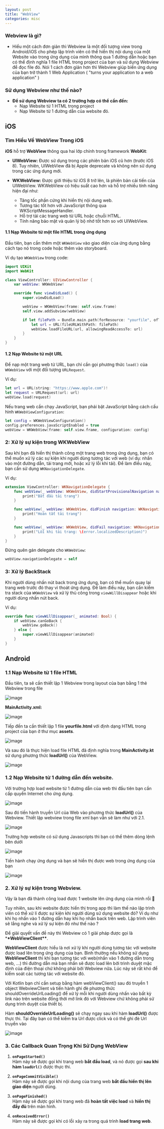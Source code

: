 ```yaml
---
layout: post
title: "WebView"
categories: misc
---
```


### Webview là gì?

- Hiểu một cách đơn giản thì Webview là một đối tượng view trong Android/iOS cho phép lập trình viên có thể hiển thị nội dung của một Website vào trong ứng dụng của mình thông qua 1 đường dẫn hoặc bạn có thể định nghĩa 1 file HTML trong project của bạn và sử dụng Webview để đọc file đó. Nói 1 cách đơn giản hơn thì Webview giúp biến ứng dụng của bạn trở thành 1 Web Application ( "turns your application to a web application" )

### Sử dụng Webview như thế nào?

- **Để sử dụng Webview ta có 2 trường hợp có thể cần đến:**
  - Nạp Website từ 1 HTML trong project
  - Nạp Website từ 1 đường dẫn của website đó.

## iOS

### Tìm Hiểu Về WebView Trong iOS

**iOS** hỗ trợ **WebView** thông qua hai lớp chính trong framework **WebKit**:

- **UIWebView:** Được sử dụng trong các phiên bản iOS cũ hơn (trước iOS 8). Tuy nhiên, UIWebView đã bị Apple deprecate và không nên sử dụng trong các ứng dụng mới.

- **WKWebView:** Được giới thiệu từ iOS 8 trở lên, là phiên bản cải tiến của UIWebView. WKWebView có hiệu suất cao hơn và hỗ trợ nhiều tính năng hiện đại như:
  - Tăng tốc phần cứng khi hiển thị nội dung web.
  - Tương tác tốt hơn với JavaScript thông qua WKScriptMessageHandler.
  - Hỗ trợ tải các trang web từ URL hoặc chuỗi HTML.
  - Tính năng bảo mật và quản lý bộ nhớ tốt hơn so với UIWebView.

#### 1.1 **Nạp Website từ một file HTML trong ứng dụng**

Đầu tiên, bạn cần thêm một `WKWebView` vào giao diện của ứng dụng bằng cách tạo nó trong code hoặc thêm vào storyboard.

Ví dụ tạo `WKWebView` trong code:

```swift
import UIKit
import WebKit

class ViewController: UIViewController {
    var webView: WKWebView!

    override func viewDidLoad() {
        super.viewDidLoad()

        webView = WKWebView(frame: self.view.frame)
        self.view.addSubview(webView)

        if let filePath = Bundle.main.path(forResource: "yourfile", ofType: "html") {
            let url = URL(fileURLWithPath: filePath)
            webView.loadFileURL(url, allowingReadAccessTo: url)
        }
    }
}
```

#### 1.2 **Nạp Website từ một URL**

Để nạp một trang web từ URL, bạn chỉ cần gọi phương thức `load()` của `WKWebView` với một đối tượng `URLRequest`.

Ví dụ:

```swift
let url = URL(string: "https://www.apple.com")!
let request = URLRequest(url: url)
webView.load(request)
```

Nếu trang web cần chạy JavaScript, bạn phải bật JavaScript bằng cách cấu hình `WKWebViewConfiguration`:

```swift
let config = WKWebViewConfiguration()
config.preferences.javaScriptEnabled = true
webView = WKWebView(frame: self.view.frame, configuration: config)
```

### 2: **Xử lý sự kiện trong WKWebView**

Sau khi bạn đã hiển thị thành công một trang web trong ứng dụng, bạn có thể muốn xử lý các sự kiện khi người dùng tương tác với web (ví dụ: nhấn vào một đường dẫn, tải trang mới, hoặc xử lý lỗi khi tải). Để làm điều này, bạn cần sử dụng `WKNavigationDelegate`.

Ví dụ:

```swift
extension ViewController: WKNavigationDelegate {
    func webView(_ webView: WKWebView, didStartProvisionalNavigation navigation: WKNavigation!) {
        print("Bắt đầu tải trang")
    }

    func webView(_ webView: WKWebView, didFinish navigation: WKNavigation!) {
        print("Hoàn tất tải trang")
    }

    func webView(_ webView: WKWebView, didFail navigation: WKNavigation!, withError error: Error) {
        print("Lỗi khi tải trang: \(error.localizedDescription)")
    }
}
```

Đừng quên gán delegate cho `WKWebView`:

```swift
webView.navigationDelegate = self
```

### 3: **Xử lý BackStack**

Khi người dùng nhấn nút back trong ứng dụng, bạn có thể muốn quay lại trang web trước đó thay vì thoát ứng dụng. Để làm điều này, bạn cần kiểm tra stack của `WKWebView` và xử lý thủ công trong `viewWillDisappear` hoặc khi người dùng nhấn nút back.

Ví dụ:

```swift
override func viewWillDisappear(_ animated: Bool) {
    if webView.canGoBack {
        webView.goBack()
    } else {
        super.viewWillDisappear(animated)
    }
}
```

## Android

### 1.1 Nạp Website từ 1 file HTML

Đầu tiên, ta sẽ cần thiết lập 1 Webview trong layout của bạn bằng 1 thẻ Webview trong file

![image](https://github.com/user-attachments/assets/f63aff9b-2b75-4824-b119-4708d5b6cb44)

**MainActivity.xml:**

![image](https://github.com/user-attachments/assets/4939c868-1d77-48e7-b93a-5c197593ce5a)

Tiếp đến ta cần thiết lập 1 file **yourfile.html** với định dạng HTML trong project của bạn ở thư mục **assets**.

![image](https://github.com/user-attachments/assets/c51ed90f-a18e-4068-b782-4a70d14dfa2c)

Và sau đó là thực hiện load file HTML đã định nghĩa trong **MainActivity.kt** sử dụng phương thức **loadUrl()** của WebView.

![image](https://github.com/user-attachments/assets/8633c92e-43d4-439d-98d9-5da77110f5a4)

### 1.2 Nạp Website từ 1 đường dẫn đến website.

Với trường hợp load website từ 1 đường dẫn của web thì đầu tiên bạn cần cấp quyền Internet cho ứng dụng.

![image](https://github.com/user-attachments/assets/f365a619-c5d2-46b7-8ac6-31f3746775ce)

Sau đó tiến hành truyền Url của Web vào phương thức **loadUrl()** của Webview. Thiết lập webview trong file xml bạn vẫn sẽ làm như với 2.1.

![image](https://github.com/user-attachments/assets/7507616a-03b4-4369-89be-77dd7e499962)

Trường hợp website có sử dụng Javascripts thì bạn có thể thêm dòng lệnh bên dưới

![image](https://github.com/user-attachments/assets/2784c376-c48f-4aae-ab1b-d42ac36fb647)

Tiến hành chạy ứng dụng và bạn sẽ hiển thị được web trong ứng dụng của bạn

![image](https://github.com/user-attachments/assets/64cab848-11c4-4c61-bb6b-2d90b2a5f547)

### 2. Xử lý sự kiện trong Webview.

Vậy là bạn đã thành công load được 1 website lên ứng dụng của mình rồi 💯

Tuy nhiên, sau khi website được hiển thị trong app thì làm thế nào lập trình viên có thể xử lí được sự kiện khi người dùng sử dụng website đó? Ví dụ như khi họ nhấn vào 1 đường dẫn hay khi họ nhấn back trên web. Lập trình viên sẽ lắng nghe và xử lý sự kiện đó như thế nào ?

Để giải quyết vấn đề này thì Webview có 1 giải pháp được gọi là \***\*WebViewClient\*\***.

**WebViewClient** được hiểu là nơi xử lý khi người dùng tương tác với website được load lên trong ứng dụng của bạn. Bình thường nếu không sử dụng **WebViewClient** thì khi bạn tương tác với web(nhấn vào 1 đường dẫn trong web, ...) thì đường dẫn mà bạn nhấn sẽ được load lên bởi trình duyệt mặc định của điện thoại chứ không phải bởi Webview nữa. Lúc này sẽ rất khó để kiểm soát các tương tác với website đó.

Với Kotlin bạn chỉ cần setup bằng hàm webViewClient() sau đó truyền 1 object WebviewClient và tiến hành ghi đè phương thức shouldOverrideUrlLoading() để xử lý mỗi khi người dùng nhấn vào bất kỳ link nào trên website đồng thời mở link đó với Webview chứ không phải sử dụng trình duyệt của thiết bị.

Hàm **shouldOverrideUrlLoading()** sẽ chạy ngay sau khi hàm **loadUrl()** được thực thi. Tại đây bạn có thể kiểm tra Url được click và có thể ghi đè Url truyền vào

![image](https://github.com/user-attachments/assets/42b4cfe3-1ab8-42eb-ba8a-672758fc7e67)

### 3. Các Callback Quan Trọng Khi Sử Dụng WebView

1. **`onPageStarted()`**  
   Hàm này sẽ được gọi khi trang web **bắt đầu load**, và nó được gọi **sau khi hàm `loadUrl()`** được thực thi.

2. **`onPageCommitVisible()`**  
   Hàm này sẽ được gọi khi nội dung của trang web **bắt đầu hiển thị lên giao diện** người dùng.

3. **`onPageFinished()`**  
   Hàm này sẽ được gọi khi trang web đã **hoàn tất việc load** và **hiển thị đầy đủ** trên màn hình.

4. **`onReceivedError()`**  
   Hàm này sẽ được gọi khi có lỗi xảy ra trong quá trình **load trang web**.
